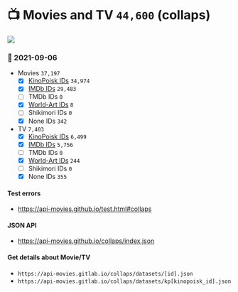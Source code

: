 # :tv: Movies and TV `44,600` (collaps)

<a href="https://API-Movies.github.io"><img src="https://API-Movies.github.io/banner.png?cache"></a>

### :date: 2021-09-06
- Movies `37,197`
  - [x] <a href="https://API-Movies.github.io/collaps/movie_kinopoisk_ids.json">KinoPoisk IDs</a> `34,974`
  - [x] <a href="https://API-Movies.github.io/collaps/movie_imdb_ids.json">IMDb IDs</a> `29,483`
  - [ ] TMDb IDs `0`
  - [x] <a href="https://API-Movies.github.io/collaps/movie_world_art_ids.json">World-Art IDs</a> `8`
  - [ ] Shikimori IDs `0`
  - [x] None IDs `342`
- TV `7,403`
  - [x] <a href="https://API-Movies.github.io/collaps/tv_kinopoisk_ids.json">KinoPoisk IDs</a> `6,499`
  - [x] <a href="https://API-Movies.github.io/collaps/tv_imdb_ids.json">IMDb IDs</a> `5,756`
  - [ ] TMDb IDs `0`
  - [x] <a href="https://API-Movies.github.io/collaps/tv_world_art_ids.json">World-Art IDs</a> `244`
  - [ ] Shikimori IDs `0`
  - [x] None IDs `355`
#### Test errors
- <a href='https://api-movies.github.io/test.html#collaps'>https://api-movies.github.io/test.html#collaps</a>
#### JSON API
- <a href='https://api-movies.github.io/collaps/index.json'>https://api-movies.github.io/collaps/index.json</a>
#### Get details about Movie/TV
- `https://api-movies.gitlab.io/collaps/datasets/[id].json`
- `https://api-movies.gitlab.io/collaps/datasets/kp[kinopoisk_id].json`

